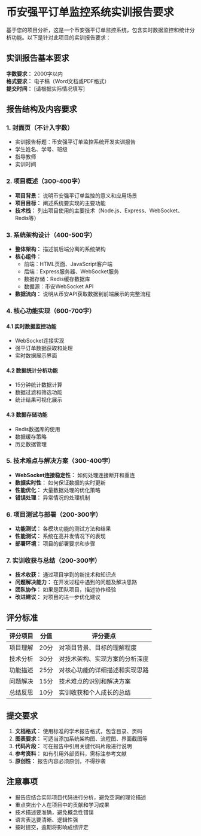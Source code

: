 # 币安强平订单监控系统实训报告要求

基于您的项目分析，这是一个币安强平订单监控系统，包含实时数据监控和统计分析功能。以下是针对此项目的实训报告要求：

## 实训报告基本要求

**字数要求：** 2000字以内  
**格式要求：** 电子稿（Word文档或PDF格式）  
**提交时间：** [请根据实际情况填写]  

## 报告结构及内容要求

### 1. 封面页（不计入字数）
- 实训报告标题：币安强平订单监控系统开发实训报告
- 学生姓名、学号、班级
- 指导教师
- 实训时间

### 2. 项目概述（300-400字）
- **项目背景：** 说明币安强平订单监控的意义和应用场景
- **项目目标：** 阐述系统要实现的主要功能
- **技术栈：** 列出项目使用的主要技术（Node.js、Express、WebSocket、Redis等）

### 3. 系统架构设计（400-500字）
- **整体架构：** 描述前后端分离的系统架构
- **核心组件：** 
  - 前端：HTML页面、JavaScript客户端
  - 后端：Express服务器、WebSocket服务
  - 数据存储：Redis缓存数据库
  - 数据源：币安WebSocket API
- **数据流向：** 说明从币安API获取数据到前端展示的完整流程

### 4. 核心功能实现（600-700字）
#### 4.1 实时数据监控功能
- WebSocket连接实现
- 强平订单数据获取和处理
- 实时数据展示界面

#### 4.2 数据统计分析功能
- 15分钟统计数据计算
- 数据过滤和筛选功能
- 统计结果可视化展示

#### 4.3 数据存储功能
- Redis数据库的使用
- 数据缓存策略
- 历史数据管理

### 5. 技术难点与解决方案（300-400字）
- **WebSocket连接稳定性：** 如何处理连接断开和重连
- **数据实时性：** 如何保证数据的实时更新
- **性能优化：** 大量数据处理的优化策略
- **错误处理：** 异常情况的处理机制

### 6. 项目测试与部署（200-300字）
- **功能测试：** 各模块功能的测试方法和结果
- **性能测试：** 系统在高并发情况下的表现
- **部署环境：** 项目的部署要求和步骤

### 7. 实训收获与总结（200-300字）
- **技术收获：** 通过项目学到的新技术和知识点
- **问题解决能力：** 在开发过程中遇到的问题及解决思路
- **团队协作：** 如果是团队项目，描述协作经验
- **改进建议：** 对项目的进一步优化建议

## 评分标准

| 评分项目 | 分值 | 评分要点 |
|---------|------|----------|
| 项目理解 | 20分 | 对项目背景、目标的理解程度 |
| 技术分析 | 30分 | 对技术架构、实现方案的分析深度 |
| 功能描述 | 25分 | 对核心功能的详细描述和实现思路 |
| 问题解决 | 15分 | 技术难点的识别和解决方案 |
| 总结反思 | 10分 | 实训收获和个人成长的总结 |

## 提交要求

1. **文档格式：** 使用标准的学术报告格式，包含目录、页码
2. **图表要求：** 可适当添加系统架构图、流程图、界面截图等
3. **代码片段：** 可在报告中引用关键代码片段进行说明
4. **参考资料：** 如有引用外部资料，需标注参考文献
5. **原创性：** 报告内容必须原创，不得抄袭

## 注意事项

- 报告应结合实际项目代码进行分析，避免空洞的理论描述
- 重点突出个人在项目中的贡献和学习成果
- 技术描述要准确，避免概念性错误
- 语言表达要清晰、逻辑性强
- 按时提交，逾期将影响成绩评定